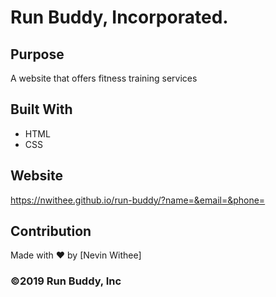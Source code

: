 # Run Buddy, Incorporated.

## Purpose
A website that offers fitness training services

## Built With
* HTML
* CSS

## Website
https://nwithee.github.io/run-buddy/?name=&email=&phone=

## Contribution
Made with ❤️ by [Nevin Withee]

### ©️2019 Run Buddy, Inc 
